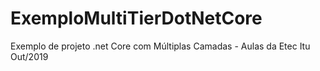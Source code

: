 # ExemploMultiTierDotNetCore
Exemplo de projeto .net Core com Múltiplas Camadas - Aulas da Etec Itu Out/2019
